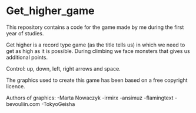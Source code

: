 # Get_higher_game
 
This repository contains a code for the game made by me during the first year of studies.

Get higher is a record type game (as the title tells us) in which we need to get as high as it is possible.
During climbing we face monsters that gives us additional points. 

Control: up, down, left, right arrows and space.


The graphics used to create this game has been based on a free copyright licence.

Authors of graphics:
-Marta Nowaczyk
-irmirx
-ansimuz
-flamingtext
-bevouliin.com
-TokyoGeisha

